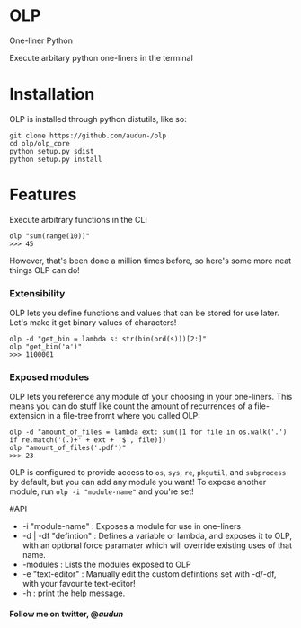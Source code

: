 # OLP
One-liner Python

Execute arbitary python one-liners in the terminal

# Installation
OLP is installed through python distutils, like so:
```
git clone https://github.com/audun-/olp
cd olp/olp_core
python setup.py sdist
python setup.py install
```


# Features
Execute arbitrary functions in the CLI
```
olp "sum(range(10))"
>>> 45
```

However, that's been done a million times before, so here's some more neat things OLP can do! 

### Extensibility
OLP lets you define functions and values that can be stored for use later.
Let's make it get binary values of characters!
```
olp -d "get_bin = lambda s: str(bin(ord(s)))[2:]"
olp "get_bin('a')"
>>> 1100001
```

### Exposed modules
OLP lets you reference any module of your choosing in your one-liners.
This means you can do stuff like count the amount of recurrences of a file-extension in a file-tree fromt where you called OLP:
```
olp -d "amount_of_files = lambda ext: sum([1 for file in os.walk('.') if re.match('(.)+' + ext + '$', file)])
olp "amount_of_files('.pdf')"
>>> 23
```
OLP is configured to provide access to ```os```, ```sys```, ```re```, ```pkgutil```, and ```subprocess``` by default, but you can add any module you want!
To expose another module, run ```olp -i "module-name"``` and you're set!

#API
- -i "module-name" : Exposes a module for use in one-liners
- -d | -df "defintion" : Defines a variable or lambda, and exposes it to OLP, with an optional force paramater which will override existing uses of that name.
- -modules : Lists the modules exposed to OLP
- -e "text-editor" : Manually edit the custom defintions set with -d/-df, with your favourite text-editor!
- -h : print the help message.

#### Follow me on twitter, @_audun_
